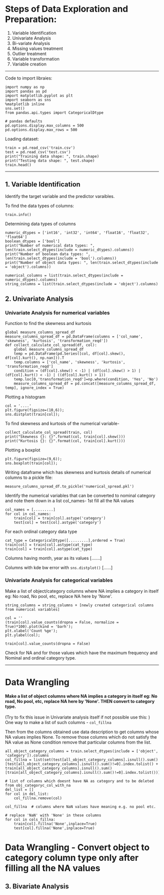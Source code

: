 # Steps of Data Exploration and Preparation:
1. Variable Identification
2. Univariate Analysis
3. Bi-variate Analysis
4. Missing values treatment
5. Outlier treatment
6. Variable transformation
7. Variable creation


***

Code to import libraies:

```
import numpy as np 
import pandas as pd 
import matplotlib.pyplot as plt
import seaborn as sns
%matplotlib inline
sns.set()
from pandas.api.types import CategoricalDtype

# pandas defaults
pd.options.display.max_columns = 500
pd.options.display.max_rows = 500
```


Loading dataset:

```
train = pd.read_csv('train.csv')
test = pd.read_csv('test.csv')
print("Training data shape: ", train.shape)
print("Testing data shape: ", test.shape)
train.head()
```

***

## 1. Variable Identification
Identify the target variable and the predictor varaibles. 

To find the data types of columns:

```
train.info()
``` 

Determining data types of columns

```
numeric_dtypes = ['int16', 'int32', 'int64', 'float16', 'float32', 'float64']
boolean_dtypes = ['bool']
print("Number of numerical data types: ", len(train.select_dtypes(include = numeric_dtypes).columns))
print("Number of boolean data types: ", len(train.select_dtypes(include = 'bool').columns))
print("Number of object data types: ", len(train.select_dtypes(include = 'object').columns))
```

```
numerical_columns = list(train.select_dtypes(include = numeric_dtypes).columns)
string_columns = list(train.select_dtypes(include = 'object').columns)
```

## 2. Univariate Analysis

### Univariate Analysis for numerical variables

Function to find the skewness and kurtosis

```
global measure_columns_spread_df
measure_columns_spread_df = pd.DataFrame(columns = ['col_name', 'skewness', 'kurtosis', 'transformation_reqd'])
def collect_calculate_col_spread(df, col):
    global measure_columns_spread_df
    temp = pd.DataFrame(pd.Series([col, df[col].skew(), df[col].kurt(), np.nan])).T
    temp.columns = ['col_name', 'skewness', 'kurtosis', 'transformation_reqd']
    condition = (df[col].skew() < -1) | (df[col].skew() > 1) | (df[col].kurt() < -1) | ((df[col].kurt() > 1))
    temp.loc[0,'transformation_reqd']=np.where(condition, 'Yes', 'No')
    measure_columns_spread_df = pd.concat([measure_columns_spread_df, temp], ignore_index = True)
```


Plotting a histogram
```
col = '....'
plt.figure(figsize=(10,6));
sns.distplot(train[col]);
```
To find skewness and kurtosis of the numerical variable-

```
collect_calculate_col_spread(train, col)
print("Skewness {}: {}".format(col, train[col].skew()))
print("Kurtosis {}: {}".format(col, train[col].kurt()))
```

Plotting a boxplot 
```
plt.figure(figsize=(9,6));
sns.boxplot(train[col]);
```

Writing dataframe which has skewness and kurtosis details of numerical columns to a pickle file:

```
measure_columns_spread_df.to_pickle('numerical_spread.pkl')
```


Identify the numerical variables that can be converted to nominal category and note them down in a list col_names-
1st fill all the NA values

```
col_names = [.........]
for col in col_names:
	train[col] = train[col].astype('category')
	test[col] = test[col].astype('category')
```

For each ordinal category data type
```
cat_type = CategoricalDtype([.........],ordered = True)
train[col] = train[col].astype(cat_type)
train[col] = train[col].astype(cat_type)
```

Columns having month, year as its values
[.......]

Columns with kde bw error with `sns.distplot()`
[......]


### Univariate Analysis for categorical variables

Make a list of object/category columns where NA implies a category in itself eg: No road, No pool, etc, replace NA here by 'None'.

`string_columns = string_columns + [newly created categorical columns from numerical variables]`

```
col = ''
(train[col].value_counts(dropna = False, normalize = True)*100).plot(kind = 'barh');
plt.xlabel('Count %ge');
plt.ylabel(col);
```

```
train[col].value_counts(dropna = False)
```

Check for NA and for those values which have the maximum frequency and Nominal and ordinal category type.

***

# Data Wrangling

#### Make a list of object columns where NA implies a category in itself eg: No road, No pool, etc, replace NA here by 'None'. THEN convert to category type.

(Try to fix this issue in Univariate analysis itself if not possible use this: )
One way to make a list of such columns - `col_fillna`

Then from the columns obtained use data description to get columns whose NA values implies None. To remove those columns which do not satisfy the NA value as None condition remove that particular columns  from the list.

```
all_object_category_columns = train.select_dtypes(include = ['object', 'category']).columns
col_fillna = list(set(test[all_object_category_columns].isnull().sum()[test[all_object_category_columns].isnull().sum()!=0].index.tolist() + 
train[all_object_category_columns].isnull().sum()[train[all_object_category_columns].isnull().sum()!=0].index.tolist()))

# list of columns which doesnt have NA as category and to be deleted from obj_categoryc_col_with_na
del_list = []
for col in del_list:
    col_fillna.remove(col)
    
col_fillna  # columns where NaN values have meaning e.g. no pool etc.
```

```
# replace 'NaN' with 'None' in these columns
for col in cols_fillna:
    train[col].fillna('None',inplace=True)
    test[col].fillna('None',inplace=True)
```







# Data Wrangling - Convert object to category column type only after filling all the NA values





## 3. Bivariate Analysis


